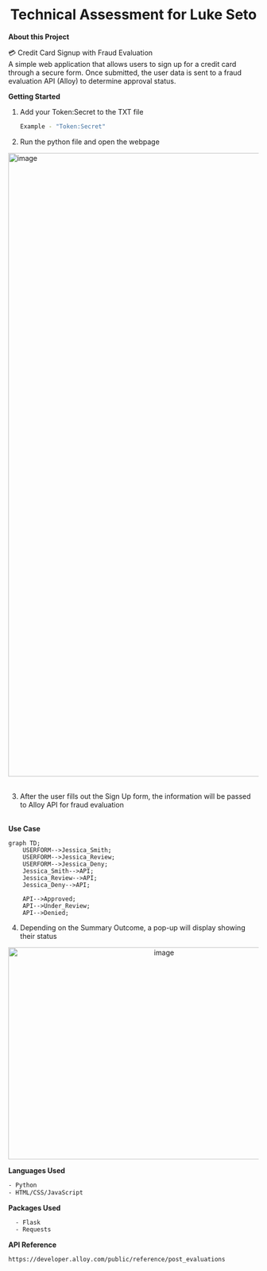 <h1 align="center">
  Technical Assessment for Luke Seto<br>
</h1>

**About this Project**

💳 Credit Card Signup with Fraud Evaluation<br>
A simple web application that allows users to sign up for a credit card through a secure form. Once submitted, the user data is sent to a fraud evaluation API (Alloy) to determine approval status.


**Getting Started**

1. Add your Token:Secret to the TXT file
   ```sh
   Example - "Token:Secret"
   ```
2. Run the python file and open the webpage

<img width="1434" height="1253" alt="image" src="https://github.com/user-attachments/assets/9d9e012a-110c-4135-9614-42b22cf7de17" /> <br><br>

3. After the user fills out the Sign Up form, the information will be passed to Alloy API for fraud evaluation<br><br>

**Use Case**
```mermaid
graph TD;
    USERFORM-->Jessica_Smith;
    USERFORM-->Jessica_Review;
    USERFORM-->Jessica_Deny; 
    Jessica_Smith-->API;
    Jessica_Review-->API;
    Jessica_Deny-->API;

    API-->Approved;
    API-->Under_Review;
    API-->Denied;

```

4. Depending on the Summary Outcome, a pop-up will display showing their status

<p align="center">
  <img width="611" height="426" alt="image" src="https://github.com/user-attachments/assets/44d9bbd9-4570-43f6-80d5-3aa589398f2f" />
</p>

**Languages Used**
<br>
```sh
- Python
- HTML/CSS/JavaScript
```
**Packages Used**
```sh
  - Flask 
  - Requests
```
**API Reference**
<br>
```sh
https://developer.alloy.com/public/reference/post_evaluations
```  
